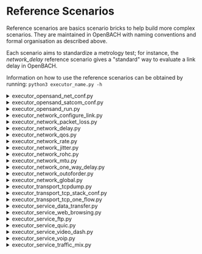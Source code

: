 Reference Scenarios
===================

Reference scenarios are basics scenario bricks to help build more
complex scenarios. They are maintained in OpenBACH with naming
conventions and formal organisation as described above.

Each scenario aims to standardize a metrology test; for instance, the
*network_delay* reference scenario gives a "standard" way to evaluate
a link delay in OpenBACH.

Information on how to use the reference scenarios can be obtained by running: 
` python3 executor_name.py -h `

<details><summary>executor_opensand_net_conf.py</summary>

### Objective

The purpose of this scenario is to create and set the necessary bridges and TAP
interfaces inside the ground entities. This way, the user gets a fully proper
network configuration to be able to run OpenSAND tests.

### Requirements of the scenario

- 1 OpenBACH project
- 1 Satellite (SAT) entity
- at least 1 Gateway (GW) and 1 Satellite Terminal (ST) entities
- the jobs ip_route, ip_tuntap, ip_address, sysctl and ip_link installed on all the entities
- understand the network topology of OpenSAND
- a proper network configuration between the GW(s), SAT and ST(s) to send traffic through them

### How to launch

The scenario can be launched with the reference executor
executor_opensand_net_conf. The following command is an example for a system
with 1 SAT, 1 GW and 1 ST :

```bash
python3 executor_opensand_net_conf.py --controller <controller_ip> --login <login_openbach> --password <password_openbach> --entity <gw_args> --entity <st_args> -- <openbach_project_name> run
```

### OpenBACH arguments description

- controller_ip : IP address of the OpenBACH Controller machine
- login_openbach : user login of the OpenBACH platform
- password_openbach : user password of the OpenBACH platform
- openbach_project_name : name of the OpenBACH project where the scenario will be launched

### Scenario arguments description

- gw_args : <gw_openbach_entity> <bridge_address> <tap_iface_name> <bridge_name> <tap_mac>
- st_args : <st_openbach_entity> <bridge_address> <tap_iface_name> <bridge_name> <tap_mac>
- <bridge_address> must include the mask address
- <bridge_address> can be replaced by <bridge_interface>

The argument *--entity* is indistinctly used for GW and ST entities and can be set multiple times in order to run multiple GWs and multiple STs.

### Example

The following command will create the red elements (bridge and tap interface) of the network architecture shown in the figure :

![Example OpenSAND Net Conf](example_opensand_net_conf.png)

```bash 
python3 executor_opensand_net_conf.py --controller 192.168.1.1 --login openbach --password openbach --entity myGW "10.0.0.254/24" tap br "00:6f:70:73:00:FF" --entity myST1 "10.0.0.1/24" tap br "00:6f:70:73:00:01" --entity myST2 "10.0.0.2/24" tap br "00:6f:70:73:00:02" -- my_openbach_project run
```

The following command will clear the red elements (bridge and tap interface) of the network architecture shown in the figure above.

```bash 
python3 executor_opensand_net_conf.py --controller 192.168.1.1 --login openbach --password openbach --clear --entity myGW "10.0.0.254/24" tap br "00:6f:70:73:00:FF" --entity myST1 "10.0.0.1/24" tap br "00:6f:70:73:00:01" --entity myST2 "10.0.0.2/24" tap br "00:6f:70:73:00:02" -- my_openbach_project run
```

### Extra information

The code of the scenario is available in opensand_net_conf. 
It uses the following helpers to simplify the code structure of the code:

- ip_route
- ip_tuntap
- ip_address
- sysctl
- ip_link

</details>

<details><summary>executor_opensand_satcom_conf.py</summary>

### Objective

The purpose of this scenario is to push the OpenSAND configuration files from
the Controller to the agents. This step is mandatory to run OpenSAND.

### Requirements of the scenario

- 1 OpenBACH project
- 1 Satellite entity
- at least 1 Gateway and 1 Satellite Terminal entities
- the OpenSAND configuration files (*infrastructure.xml*, *topology.xml* and *profile.xml*) for each entity

Information on how to generate adequate files can be found in [OpenSAND wiki][1].

### Description of the Scenario

The scenario performs the following actions :

- Push OpenSAND configuration files from the Controller to the /etc/opensand folder of the corresponding agent
- Filter the files to send depending on the type of the receiving entity

### How to launch

The scenario can be launched with the reference executor executor_opensand_satcom_conf :

```bash 
python3 executor_opensand_satcom_conf.py --controller <controller_ip> --login <login_openbach> --password <password_openbach> {scenario_parameters} -- <openbach_project_name> run
```

### OpenBACH arguments description

- controller_ip : IP address of the OpenBACH Controller machine
- login_openbach : user login of the OpenBACH platform
- password_openbach : user password of the OpenBACH platform
- openbach_project_name : name of the OpenBACH project where the scenario will be launched

### Scenario parameters description

The scenario accepts different optional parameters in order to push all, some of them or none of the OpenSAND configuration files. Indeed, some of those files could already be present in the entities and the user could wish to not push new ones. The different parameters are the following :
- --topology: push the common topology.xml file to all entities (argument: <topology_filepath>)
- --satellite: push the infrastructure.xml file to the satellite (argument: <sat_entity> <infrastructure_filepath>)
- --satellite-no-conf: do not push the infrastructure.xml file to the satellite (argument: <sat_entity>)
- --ground-entity: push the infrastructure.xml and profile.xml file to a ground entity (ST or GW) (argument: <entity> <infrastructure_filepath> <profile_filepath>)
- --ground-entity-no-conf: push neither the infrastructure.xml nor profile.xml file to a ground entity (ST or GW) (argument: <entity>)
- --ground-entity-no-infra: push profile.xml but do not push infrastructure.xml file to a ground entity (ST or GW) (argument: <entity> <profile_filepath>)
- --ground-entity-no-profile: push infrastructure.xml but do not push profile.xml file to a ground entity (ST or GW) (argument: <entity> <infrastructure_filepath>)

The parameters --topology, --satellite and --satellite-no-conf can only be set
once. The parameters --ground-entity can be set multiple times in order to
configure multiple GWs and multiple STs.

### Example

The following commands are examples for a system with 1 SAT, 1 GW and 2 ST :

#### Example 1 : Push new configuration files to all the entities

```bash
python3 executor_opensand_satcom_conf.py -controller 192.168.1.1 --login openbach --password openbach --topology ~/opensand/topology.xml --satellite mySAT ~/opensand/sat/infrastructure.xml --ground-entity myGW ~/opensand/gw/infrastructure.xml /opensand/gw/profile.xml --ground-entity myST1 ~/opensand/st1/infrastructure.xml ~/opensand/st1/profile.xml --ground-entity myST2 ~/opensand/st2/infrastructure.xml ~/opensand/st2/profile.xml -- my_openbach_project run
```

#### Example 2 : Push new configuration files to SAT, GW and ST1 but only profile.xml to ST2

```bash
python3 executor_opensand_satcom_conf.py -controller 192.168.1.1 --login openbach --password openbach --topology ~/opensand/topology.xml --satellite mySAT ~/opensand/sat/infrastructure.xml --ground-entity myGW ~/opensand/gw/infrastructure.xml ~/opensand/gw/profile.xml --ground-entity myST1 ~/opensand/st1/infrastructure.xml ~/opensand/st1/profile.xml --ground-entity-no-infra myST2 ~/opensand/st2/profile.xml -- my_openbach_project run
```

#### Example 3 : Push new configuration file to SAT, GW and ST1 but none to ST2

```bash
python3 executor_opensand_satcom_conf.py -controller 192.168.1.1 --login openbach --password openbach --topology ~/opensand/topology.xml --satellite mySAT ~/opensand/sat/infrastructure.xml --ground-entity myGW ~/opensand/gw/infrastructure.xml ~/opensand/gw/profile.xml --ground-entity myST1 ~/opensand/st1/infrastructure.xml ~/opensand/st1/profile.xml --ground-entity-no-conf myST2 -- my_openbach_project run
```

### Extra information

The code of the scenario is available in opensand_satcom_conf.

</details>

<details><summary>executor_opensand_run.py</summary>

### Context

OpenSAND emulates the main features of a SATCOM system, and has been inspired
from the DVB-S2/RCS2 standards. OpenSAND is released under free licenses GPL
and LGPL. Thales Alenia Space and the CNES as co-founders of OpenSAND Community
and major contributors, are the first Members of OpenSAND Steering Committee,
in charge of all technical and administrative decisions concerning OpenSAND.
Viveris Technologies is the current operational maintainer of OpenSAND.

Set and run an OpenSAND test can be time-consuming and repetitive. The approach
of setting and running OpenSAND through OpenBACH scenarios makes the task
easier and more pragmatical.

### Objective

The purpose of this scenario is to run the OpenSAND test on the satellite, gateways and satellite terminals, with the job opensand.

- This scenario requires a proper network and satcom configuration. You can get that by running OpenSAND Net Conf and OpenSAND Satcom Conf previously.
- If you prefer an “all-in-one” scenario which performs all those operations together, we recommend to use the scenario Example OpenSAND.

### Requirements of the scenario

- an OpenBACH project
- 1 Satellite entity
- at least 1 Gateway and 1 Satellite Terminal entities
- the opensand jobs installed on all the entities
- a proper network and OpenSAND configuration (use of opensand_net_conf and opensand_satcom_conf)
- the OpenSAND configuration files (infrastructure.xml, topology.xml and profile.xml)

### How to launch

The scenario can be launched with the reference executor executor_opensand_run.
The following command is an example for a system with 1 SAT, 1 GW and 1 ST :

```bash 
python3 executor_opensand_run.py --controller <controller_ip> --login <login_openbach> --password <password_openbach> --duration <duration> --sat <sat_args> --ground <gw_args> --ground <st_args> -- <openbach_project_name> run
```

### OpenBACH arguments description

- controller_ip : IP address of the OpenBACH Controller machine
- login_openbach : user login of the OpenBACH platform
- password_openbach : user password of the OpenBACH platform
- openbach_project_name : name of the OpenBACH project where the scenario will be launched

### Scenario arguments description

- duration : duration of the opensand run test (optional, do not set for endless emulation)
- sat_args : <openbach_entity> <infrastructure_filepath> <topology_filepath>
  - ex : --sat mysat "~/opensand_conf/sat/infrastructure.xml" "~/opensand_conf/sat/topology.xml"
- gw_args & st_args : <openbach_entity> <infrastructure_filepath> <topology_filepath> <profile_filepath>
  - ex : --ground mygw "~/opensand_conf/gw/infrastructure.xml" "~/opensand_conf/gw/topology.xml" "~/opensand_conf/gw/profile.xml"
  - ex : --ground myst "~/opensand_conf/st/infrastructure.xml" "~/opensand_conf/st/topology.xml" "~/opensand_conf/st/profile.xml"

The argument --sat must be set only once. The argument --ground is indistinctly
used for GW and ST entities and can be set multiple times in order to run
multiple GWs and multiple STs.

### Extra information

The code of the scenario is available in opensand_run. It uses the helper opensand to simplify the structure of the code.

</details>

<details><summary>executor_network_configure_link.py</summary>

This section provides instructions to exploit network_configure_link scenario written using scenario_builder. This scenario relies on the OpenBACH jobs tc_configure_link which uses Linux Traffic Control (tc) with Network Emulation (netem) to emulate a network link or simulate networking conditions like WIFI, 4G. Many link characteristiscs can be emulated including:

- bandwidh
- losses
- delay
- jitter

### How to launch it ?

The scenario is available in network_configure_link. It uses helpers (see API scenario manual for more information on helpers) of previously cited jobs.

You must already have a project (i.e. “your_project”), one entity in the project (i.e. “your_entity”), with the following jobs installed on this entity: configure_link.

The executors script executor_network_configure_link will allow to launch it as follows.

```bash 
python3 executor_network_configure_link.py your_project --entity your_entity --ifaces comma_separed_net_interfaces --mode targeted_direction --operation apply --bandwidth bw_value --lm loss_model --lmp loss_model_parameters --dd delay_distribution --delay delay --jitter inter_packet_delay run
```

Alternatively, it can create a JSON file that could be imported to the OpenBACH web interface:

```bash
python3 executor_network_configure_link.py your_project --entity your_entity ---ifaces comma_separed_net_interfaces --mode targeted_direction --operation apply --bandwidth bw_value --lm loss_model --lmp loss_model_parameters --dd delay_distribution --delay delay --jitter inter_packet_delay build .
```

You can make a parameter as an argument of generated scenario, just by specifying its value starting with '$'.

This script includes a manual page listing all of the command-line options. Issue following commands for more information about paramaters

```bash
python3 executor_network_configure_link.py -h
```

### Use cases

This scenario can be used as module (or building block) to build more complex scenarios. Here is a scenario allowing to launch service_data_transfer under various network conditions (in terms of delay/bandwidth/losses).

The following examples can be used as reference network conditions :

WLAN :

- Bandwidth : 20-30 Mbps
- Delay : 20-35 ms
- Loss model : random
- Loss value : 1-2 %

3G :

- Bandwidth : 3-5 Mbps
- Delay : 65-75 ms
- Loss model : random
- Loss value : 0 %

Satellite Broadband (ent-to-end) :

- Bandwidth : 10 Mbps
- Delay : 250 ms
- Loss model : gemodel (Gilbert-Ellot channel model)
- Loss value : 1.7% 93.5% 6.5% 98.3%

The path characteristics are taken from the following sources :

- Yedugundla, Venkata & Ferlin, Simone & Dreibholz, Thomas & Alay, Ozgu & Kuhn, Nicolas & Hurtig, Per & Brunstrom, Anna. (2016). Is Multi-Path Transport Suitable for Latency Sensitive Traffic?. COMNET. 105. 10.1016/j.comnet.2016.05.008.
- Nicolas Kuhn, François Michel, Ludovic Thomas, Emmanuel Dubois, Emmanuel Lochin. QUIC: Opportunities and threats in SATCOM

### Limitations

The generation of data and the exploitation of the configure link scenario on
the same host can result in non-expected behaviour. It is recommended to
isolate the hosts that generate data and the host that emulate bandwidth or
latency limitations.

</details>

<details><summary>executor_network_packet_loss.py</summary>
TBD
</details>

<details><summary>executor_network_delay.py</summary>

### Context

To assess the delay in a deployed network, one may easily exploit the results given by the ICMP ping command. However, this measure may not reflect the actual delay that applications may face. To properly measure the delay in a given infrastructure, we recommend to compare the results of various delay measurements jobs. Depending on the targeted evaluation (application level, transport level, network level, etc.), one measure may be more relevant than one other.

The most common way to assess delay in a deployed network remains to use round-trip time metric. Our choice is to use two tools one at ICMP level (fping) and one at UDP level (d-itg) to enforce the measurement.

However, this value may not reflect the real situation of the network of interest if the links from test host and to test host are unbalanced. To obtain this unbalanced delay assessment and better understanding of the tested network, one may use one-way delay tool which provides delay values on each link. The tool owping (composed of two jobs: owamp-client and owamp-server) is provided by OpenBACH in the One Way Delay reference scenario.
RTT Delay diagnostic including post processing comparison scenario

This scenario provides a delay diagnostic of a deployed network. It is assumed that the network is stable. The diagnostic allows to sequentially assess different delay metrics (RTT)

### Objective

The purpose of this scenario is to compare delay results obtained from jobs: fping and d-itg (RTT).

- fping measures the RTT delay (in ms) using the ICMP protocol (i.e. time since ICMP request sent until ICMP response received)
- d-itg measures the RTT delay (in ms) using the an UDP connection (i.e. time since d-itg sender the packet until d-itg sender receive the same packet from d-itg receiver).

D-itg and fping (which are persistent jobs) are launched during the duration time (default 10).

### Methodology

Two approaches are used to analyse the delay:

- The default first one considers a sequential launch of the two jobs in order to avoid any overload caused by the injected test packets (active measurement methods).
- The second one considers a parallel/simultaneous launch of the two jobs

The scenario proposed herein will then:

- Launch subscenarios delay_simultaneous or delay_sequential as subscenarios (allowing to compare the RTT measurement of fping, d-itg).
- Launch two postprocessing jobs to compare the time-series and the CDF of the delay measurements.

These scenarios have been written using the scenario builder.

### How to launch it

The scenario is available in network_delay . It uses helpers, and subscenarios
delay_sequential and delay_simultaneous.

You must already have a project (i.e. "your_project"), two entities in the
project (a server and a client), the d-itg_send/fping jobs installed in the
client and d-itg_recv job installed in the server. You also need to install
histogram and time-series jobs on the "your_entity".

The executor script executor_network_delay will allow to launch it as follows.

```bash
python3 executor_network_delay.py PROJECT_NAME --client-entity your_client_entity --server-entity your_server_entity --client-ip your_client_ip --server-ip your_server_ip  --post-processing-entity your_entity run
```

By default, it launches the scenario with the sequential methodology. If you want to launch the simultaneous one, you should add "–simultaneous" to your arguments.

By default, it launches the scenario for a duration of 10 seconds. If you want to change the duration, you should add "–duration duration_in_sec"

Alternatively, it can create a JSON file that could be imported to the OpenBACH web interface:

```bash
python3 executor_network_delay.py PROJECT_NAME --client-entity your_client_entity --server-entity your_server_entity --client-ip your_client_ip --server-ip your_server_ip --post-processing-entity your_entity build .
``` 
</details>

<details><summary>executor_network_qos.py</summary>

This page provides instructions to exploit network_qos scenario which has been
written using scenario_builder. This scenario relies on the OpenBACH job
ip_scheduler to add or remove a scheduler on a chosen interface. This scheduler
has three levels:

- Weighted Round Robin per trunk
- Weighted Round Robin per terminal inside a trunk
- Strict Priority between 4 Classes of Service

For more information about this job, please see the page description of the job
ip_scheduler. You can also find there information on how to tune the scenario
(trunk, destination and class of service).

This scenario requires incoming tagged traffic. This can be done by using job set_tos. A complex scenario exploiting these functions can be found in TODO.
How to launch it

The scenario is available in network_qos.

You must already have a project (i.e. "your_project"), one entity in the project (i.e. "your_entity"), with the ip_scheduler job installed on this entity.

The executor script generate_network_qos will allow to launch it as follows.

```bash 
python3 executor_network_qos.py your_project --entity your_entity --interface net_iface --action add/remove --path path_to_conf_file run
```

The path argument is mandatory only when the action is add. It is not used if the action is remove.

</details>

<details><summary>executor_network_rate.py</summary>

### Context

To assess the throughput/rate in a deployed network, we can exploit different
ways of computing the available link rate. Following RFC recommendations (e.g.:
RFC 5136 "Defining Network Capacity", RFC 3148 "A Framework for Defining
Empirical Bulk Transfer Capacity Metrics" or RFC “6349 "Framework for TCP
Throughput Testing").

We summarise below some of the specifications:

Repetitive tests are needed as well as different test durations.
- The rate scenario shall include packets marked with different ToS.
- The rate scenario must include tests with different packets sizes.
- The rate scenario must include single- and multiple-TCP-connection throughput tests.
- The measurements shall be taken on the TCP equilibrium state (as defined in RFC 6349).
- Follow methodology of RFC 6349.
- In addition to already available metrics of jobs iperf/nuttcp, it might be interesting to compute metrics like the maximum MTU size allowed by the network (computed by the PMTUd job, the RTT, send/received socket buffer, etc.
- The rate scenario shall include tests with different rate measurement jobs.

### Objective

We recommend to compare at least two of the following OpenBACH jobs (iperf3 and nuttcp), which are based on active rate measurements (i.e. they perform measurements based on their own generated traffic):

- iperf3 (server or client) generate TCP/UDP traffic and performs different kind of measurements on this traffic. Regarding TCP traffic, it tries to charge the link (depending on the window size) and it is capable of measuring rate (b/s) and data sent (bits). Regarding the UDP traffic, it is possible to specify the bit rate, and it is capable of measuring rate (b/s), data sent (bits), packets sent, jitter (ms), loss and PLR.
- iperf2 (server or client): uses the version 2 of iperf. The configuration parameters and the metrics are the same of iperf3 job.
- nuttcp (server or client): similar methodology and measurement of iperf3.

Regarding the rate metrology, it is also possible to perform passive test with jobs that measure the rate of the traffic generated by other components/jobs, such as the rate monitoring job (based on iptables packets/bits counting). It is recommended to do that for validation purposes, if you are not confident with the metrics shown by iperf3/nuttcp/iperf2.

We have prepared a OpenBACH reference scenario for the rate metrology:
- network_rate that launches iperf3/nuttcp in TCP mode and nuttcp in UDP mode. The scenario allows to modify different traffic parameters on TCP mode (such as MTU size, ToS, number of parallel flows), with a post-processing phase allowing to plot timeseries of the Throughput results per test and the CDF.

### Limitations

The reference scenario associated to the rate metrology is currently limited to
estimating a network with 650 ms and 230 Mbps (for iperf3 and nuttcp) in TCP.


</details>

<details><summary>executor_network_jitter.py</summary>
### Context

The jitter is a metric derived from the delay (more specifically from the one-way delay). The term “jitter” is a bit equivocal in the studies and may be confusing depending on the definition chosen by the author of the paper. That's why the term “packet delay variation” should be preferred even if, in practice, “jitter” remains the most commonly used term.

Despite being widely used to assess the performance of a deployed network, this metric is most of the time not formalized. What does this metric clearly return?

RFC 3393 provides a general formalization of the metric. However, according to RFC 5481 (supported by the definition suggested by ITU-T Y.1540), two jitter metrics can be retained: packet delay variation (PDV) and inter-packet delay variation (IPDV).

- IPDV is the one-way delay difference of two consecutive packets.
- PDV is the one-way delay difference of two packets in a chosen interval considering the packet with the minimum delay in the stream as the reference. However, it may be possible to use the packet with the mean delay as reference. This definition of the jitter remains a bit hazy: most of the time, the measured jitter by a tool is IPDV.

### Objective

Several OpenBACH jobs can be compared:

- iperf3 may be a well-known tool allowing the jitter measurement. The job must be run in UDP mode to assess the jitter (IPDV). See “Rate metrology” for more information about the tool.
- owamp-server and owamp-client are two jobs returning one-way delay. A new feature has been added to the OpenBACH jobs (not the original tool) to compute IPDV and PDV. See “Delay metrology" for more information about the jobs.
- D-ITG composed of the OpenBACH jobs d-itg_send and d-itg_received is a tool generating several types of flow (UDP, TCP, ICMP or simulating VoIP flow for example). It is based on a client/server architecture and return several interesting metrics such as the one-way delay, the jitter (IPDV), the throughput and the packet loss rate.

</details>

<details><summary>executor_network_rohc.py</summary>
TBD
</details>

<details><summary>executor_network_mtu.py</summary>
TBD
</details>

<details><summary>executor_network_one_way_delay.py</summary>
### Context

To assess the delay in a deployed network, one may easily exploit the results given by the ICMP ping command.

However, this value may not reflect the real situation of the network of interest if the links from test host and to test host are unbalanced. To obtain this unbalanced delay assessment and better understanding of the tested network, one may use one-way delay tool which provides delay values on each link. The tools owping (composed of two jobs: owamp-client and owamp-server) and d-itg (composed of two jobs: d-itg_send and d-itg_recv) are provided by OpenBACH.

### Objective 

This reference scenario describes how to launch a simple one way delay scenario based on owamp and d-itg tools.

The synchronization of the agents is very important for the accuracy of the measurement. Please verify the synchronization of the agents before running this reference scenario.
One way delay diagnostic including post processing

This scenario provides a one way delay diagnostic of a deployed network. It is assumed that the network is stable. The diagnostic allows to assess both directions of one way delay metric.
Objective

The purpose of this scenario is to launch one way delay results obtained from owping (One-way Delay).

- owping measures the one-way delay (in ms) using OWAMP (One-way Active Measurement Protocol) detailed in D-ITG Manual. OWAMP requires a client/server architecture. A server daemon is installed on the test host and a TCP control connection is opened between the two client/server machines. Then, client launches owping command which sends test UDP packets. There are two jobs to correctly execute owping test: owamp-client and owamp-server. owamp-client returns two statistics: owd_sent (OWD from client to server) and owd_received (OWD from server to client). This tool has been implemented by perfSONAR.
- d-itg measures the one-way delay (in ms) using d-itg (Distributed Internet Traffic Generator) detailed in RFC 4656. d-itg requires a client/server architecture. A server is installed on the test host. Then, client sends test UDP packets. There are two jobs to correctly execute this test: d-itg_recv and d-itg_send. d-itg_send returns two statistics: owd_receiver (OWD from client to server) and owd_return (OWD from server to client). This tool has been implemented by Traffic.

Owamp-client is not a persistent job, it sends 100 test packets by default and after that the job instance stops. As it is shown in the following scenarios, owamp-server job must be launched before owamp-client with a guard period to let enough time to the server to be switched on. This guard time depends on the current delay of the network of interest. In this scenario example, the guard time has been set to 5s.

D-itg_send is not a persistent job, it sends 1 packets per second during 10 seconds, and after that the job instance stops. As it is shown in the following scenarios, d-itg_recv job must be launched before d-itg_send with a guard period to let enough time to the server to be switched on.
Methodology

The scenario proposed herein will then:

- Launch subscenarios one_way_delay as subscenarios (owamp and d-itg jobs).
- Launch two postprocessing jobs to compare the time-series and the CDF of the one way delay measurements.

These scenarios have been written using the scenario builder.

### How to launch it

The scenario is available in network_one_way_delay . It uses helpers (see API scenario manual for more information on helpers), and subscenarios one_way_delay.

You must already have a project (i.e. "your_project"), two entities in the project (a server and a client), the owamp-client and d-itg_send jobs installed in the client and the owamp-server and d-itg_recv jobs installed in the server. You also need to install histogram and time-series jobs on the postprocess entity.

The executor script executor_network_one_way_delay will allow to launch it as follows.

```bash
python3 executor_network_one_way_delay.py your_project --client-entity your_client_entity --server-entity your_server_entity --server-ip your_server_ip --client-ip your_client_ip --post-processing-entity your_pp_entity run
```

Alternatively, it can create a JSON file that could be imported to the OpenBACH web interface:

```bash
python3 executor_network_one_way_delay.py your_project --client-entity your_client_entity --server-entity your_server_entity --server-ip your_server_ip --client-ip your_client_ip --post-processing-entity your_pp_entity build .
```

</details>

<details><summary>executor_network_outoforder.py</summary>
TBD
</details>

<details><summary>executor_network_global.py</summary>
TBD
</details>

<details><summary>executor_transport_tcpdump.py</summary>
TBD
</details>

<details><summary>executor_transport_tcp_stack_conf.py</summary>

This section provides instructions to exploit *transport_tcp_stack_conf*
scenario. This scenario relies on the OpenBACH jobs [
tcp\_conf\_linux](https://github.com/CNES/openbach-extra/externals_jobs/stable_jobs/transport/tcp_conf_linux),
[
ethtool](https://github.com/CNES/openbach-extra/externals_jobs/stable_jobs/transport/ethtool)
and [
ip\_route](https://github.com/CNES/openbach/src/jobs/core_jobs/network/ip_route)
to configure:

- TCP  congestion control,
- route including TCP parameters like initial congestion and receive windows
- TCP segmentation offloading on a network interface. Its a useful scenario allowing to evaluate the impact of these parameters on the performances of a TCP flow.

##### How to launch it

The scenario is available in [
transport\_tcp\_stack\_conf](https://github.com/CNES/openbach-extra/apis/scenario_builder/scenarios/transport_tcp_stack_conf.py).

You must already have a project (i.e. "your_project"), one entity in
the project (i.e. "your_entity"), with the following jobs installed
on this entity: ip_route, tcp_conf_linux and ethtool.

The executor script [
executor\_transport\_tcp\_stack\_conf](https://github.com/CNES/openbach-extra/executors/references/executor_transport_tcp_stack_conf.py)
will allow to launch it as follows.

```bash 
python3 executor_transport_tcp_stack_conf.py your_project --entity your_entity --congestion-control congestion_control --dest-ip @network_ip_address --gw-ip @gateway_ip_address --dev output_device --icwnd initcwnd --irwnd initrwnd --interface net_iface run
```

Alternatively, it can create a JSON file that could be imported to the
OpenBACH web interface:

```bash 
python3 executor_transport_tcp_stack_conf.py your_project --entity your_entity --congestion-control congestion_control --dest-ip @network_ip_address --gw-ip @gateway_ip_address --dev output_device --icwnd initcwnd --irwnd initrwnd --interface net_iface build 
```

You can make a parameter as an argument of generated scenario, just by
specifying its value starting with '$'.

This script includes a manual page listing all of the command-line
options. Issue following commands for more information about paramaters
`python3 executor_transport_tcp_stack_conf.py -h`

##### Use cases

This scenario can be used as module (or building block) to build more
complex scenarios. 

</details>

<details><summary>executor_transport_tcp_one_flow.py</summary>

This scenario transmits a variable amount of data with TCP transport
protocol.

#### Methodology

The scenario proposed herein will :

- Launch the subscenario transport_tcp_one_flow_core (Launch one tcp iperf3 flow with a transmitted size: as if a file was is being sent).
- Perform two postprocessing tasks to compare the time-series and the CDF of the rate measurements

These scenarios have been written using the [scenario
builder](http://github.com/CNES/openbach-extra/apis/scenario_builder).

#### How to launch it

The scenario is available in [ transport\_tcp\_one\_flow
](https://github.com/CNES/openbach-extra/apis/scenario_builder/scenarios/transport_tcp_one_flow.py).

You must already have a project (i.e. "your_project"), two entities
in the project (a server and a client), the iperf3 jobs installed in the
client and the server. You also need to install histogram and
time-series jobs on "your_entity".

The executor script [
executor\_transport\_tcp\_one\_flow](https://github.com/CNES/openbach-extra/executors/references/executor_transport_tcp_one_flow.py)
will allow to launch it as follows.
```bash
python3 executor_transport_tcp_one_flow.py your_project --client-entity your_client_entity --server-entity your_server_entity --server-ip @IP --server-port @port --transmitted_size 10M --post-processing-entity your_entity run
```

The *transmitted_size* must be specified in bytes, and you can use
\[K/M/G\], e.g. set 100M to send 100 MBytes.

</details>

<details><summary>executor_service_data_transfer.py</summary>
This service allows to either :

- transfer one file with TCP between two OpenBACH agents, or
- transfer data with TCP between two OpenBACH agents during a certain time

It uses the OpenBACH job
[iperf3](https://github.com/CNES/openbach/src/jobs/core_jobs/metrology/iperf3).
The executor script can be found
[here](https://github.com/CNES/openbach-extra/executors/references/executor_service_data_transfer.py).

##### How to launch it

The scenario can be launched with the following command (if the duration
determines the end of the data transfer):

```bash
python3 executor_service_data_transfer.py your_project --server-entity source_entity --client-entity destination_entity --server-ip source_ip_address --client-ip destination_ip_address --server-port server_port --tos tos --mtu mtu --duration duration --post-processing-entity pp_entity run
```

Or with the following command (if the file size determines the end of
the data transfer):

```bash
python3 executor_service_data_transfer.py your_project --server-entity source_entity --client-entity destination_entity --server-ip source_ip_address --client-ip destination_ip_address --server-port server_port --file_size file_size --tos tos --mtu mtu --duration duration --post-processing-entity pp_entity run
```

The source of the traffic is the iperf3 client and the destination is
the iperf3 server.

Here is a description of each argument:

- **src_entity**: the name of the OpenBACH agent sending iperf3 traffic
- **dst_entity**: the name of the OpenBACH agent receiving iperf3 traffic
- **dst_ip**: the ip address of the iperf3 traffic destination
- **dst_port**: the port of the iperf3 traffic destination (e.g. 5201)
- **file_size**: the size of the file to transmit (in bytes) 
- **tos**: set the ToS field of the TCP iperf3 traffic (e.g. 0x04)
- **mtu**: set the MTU of the TCP iperf3 traffic (in bytes, e.g. 1400)
- **duration**: the duration of the transfer (in seconds) 
- **entity_pp**: the OpenBACH agent post-processing statistics

##### Statistics returned

The scenario returns the metrics generated by the exploited jobs as a
raw csv file. More details on the available metrics are given on the
source of each exploited job. time\_series and histograms plots are
generated, plotting the temporal evolution and the CDF of the throughput
on the server side (destination).

</details>

<details><summary>executor_service_web_browsing.py</summary>

This service allows to load one or several web pages, from an Apache2
server or real websites. It uses the OpenBACH jobs
[apache2](https://github.com/CNES/openbach/src/jobs/core_jobs/service/apache2)
and
[web\_browsing\_qoe](https://github.com/CNES/openbach/src/jobs/core_jobs/service/web_browsing_qoe).
The executor script can be found
[here](https://github.com/CNES/openbach-extra/executors/references/executor_service_web_browsing.py).

##### How to launch it

The scenario can be launched with the following command:

```bash 
python3 executor_traffic_web_browsing.py your_project --server-entity source_entity --client-entity destination_entity --server-ip source_ip_address --client-ip destination_ip_address --nb_runs nb_runs --nb_parallel_runs nb_parallel_runs --urls `[`http://XX.XX.XX.XX`](http://XX.XX.XX.XX)` --duration duration --post-processing-entity pp_entity run
```

The *--without-apache* option prevents the scenario from launching the
Apache2 server.

The *--no-compression* option is recommended since the compression may
impact the actual size of the transfer.

The source of the traffic is the Apache2 server and the destination is
the node launching the web_browsing_qoe job.

Warning: the websites to fetch need to be placed in the
*/opt/openbach/agent/jobs/web_browsing_qoe/config.yaml* file on the
destination entity or specified in with the -url option. It can be
websites stored on the Apache2 server, or real websites on the Internet.

Here is a description of each argument:

- **server_entity**: the name of the OpenBACH agent sending web traffic
- **client_entity**: the name of the OpenBACH agent receiving web traffic
- **nb_runs**: the number of fetches to perform for each website
- **nb_parallel_runs**: the maximum number of fetches that can work simultaneously
- **duration**: the time after which the web browsing transmission is stoped (in seconds)
- **entity_pp**: the OpenBACH agent post-processing statistics

##### Statistics returned

The scenario returns the metrics generated by the exploited jobs as a
raw csv file. More details on the available metrics are given on the
source of each exploited job. time_series and histograms plots are
generated, plotting the temporal evolution and the CDF of the page Load
Time of the website loaded.

</details>

<details><summary>executor_service_ftp.py</summary>

To transfer files through network, we can use the File Transfer Protocol
(FTP). This scenario allows to transfer one specific file between two
OpenBACH agents, either once or repeatedly. It uses the jobs
[ftp_clt](https://github.com/CNES/openbach-extra/externals_jobs/stable_jobs/service/ftp_clt)
and
[ftp_srv](https://github.com/CNES/openbach-extra/externals_jobs/stable_jobs/service/ftp_srv).

##### How to launch it

The scenario can be launched with the following command:

```bash 
python3 executor_service_ftp.py your_project --client-entity client_entity --server-entity server-entity --server-ip server_ip --server-port port --mode upload_or_download --ftp-file_path path_of_the_file --ftp-user user --ftp-passwrd password --multiple multiple --blocksize blocksize --post-processing-entity post_processing_entity run
```

Here is a description of each argument:

- **client_entity **: the name of the OpenBACH agent being the FTP client
- **server-entity **: the name of the OpenBACH agent being the FTP server
- **ip_srv**: the ip address of the FTP server
- **port**: the port of the FTP server [not required]
- **mode**: Either "upload" or "download", the client will upload or download the file
- **ftp-file_path**: The file's path, either on the server or the client. On the server you need to consider "/srv/" as the root directory and on the client "/srv/" as the current directory.
- **ftp-user**: set the authorized FTP user on the server (and the client) [not required]
- **ftp-passwrd**: set the authorized FTP user's password on the server (and the client) [not required]
- **multiple**: set the number of time the file will be transferred (default: 1) [not required]
- **post-processing-entity**: the name of the OpenBACH agent post-processing statistics [not required]

If multiple is different of 1, only one transfer will be done at a time

An example of the type of results that this scenarios is capable of
plotting is shown below:

#### CDF of Throughput (upload of two files to server)

The FTP server computes only the average value of throughput on Upload,
while the client is capable of computing the throughput during all the
transfer.

#### Time-series of Throughput (file downloaded by 5 clients)

The FTP server computes only the average value of throughput on
Download, while each client is capable of computing the throughput
during all the transfer.

</details>

<details><summary>executor_service_quic.py</summary>
TBD
</details>

<details><summary>executor_service_video_dash.py</summary>

This service allows to transfer one video between two OpenBACH agents,
using DASH. It uses the OpenBACH jobs [dashjs
player&server](https://github.com/CNES/openbach-extra/externals_jobs/stable_jobs/service/dashjs_player_server)
and [dashjs
client](https://github.com/CNES/openbach-extra/externals_jobs/stable_jobs/service/dashjs_client).
The executor script can be found
[here](https://github.com/CNES/openbach-extra/executors/references/executor_service_video_dash.py).

##### How to launch it

The scenario can be launched with the following command:

```bash
python3 executor_service_video_dash.py your_project --server-entity source_entity --client-entity destination_entity --server-ip source_ip_address --client-ip destination_ip_address --protocol protocol --duration duration --post-processing-entity pp_entity run
```

The source of the traffic is the DASH server and the destination is the
DASH client.

Here is a description of each argument:

- **src_entity**: the name of the OpenBACH agent sending DASH traffic
- **dst_entity**: the name of the OpenBACH agent receiving DASH traffic
- **src_ip**: the ip address of the DASH traffic source (DASH server)
- **protocol**: the protocol used by DASH. Possible values are http/1.1 and http/2
- **duration**: the duration of the DASH transfer
- **entity_pp**: the OpenBACH agent post-processing statistics

##### Statistics returned

The scenario returns the metrics generated by the exploited jobs as a
raw csv file. More details on the available metrics are given on the
source of each exploited job. time_series and histograms plots are
generated, plotting the temporal evolution and the CDF of the bitrate of
the video downloaded.

</details>

<details><summary>executor_service_voip.py</summary>

This service allows to generate one VoIP traffic between two OpenBACH
agents. The scenario returns the quality-of-experience as a Mean Opinion
Score metric. It uses the OpenBACH jobs
[voip\_qoe\_src](https://github.com/CNES/openbach-extra/externals_jobs/stable_jobs/service/voip_qoe/voip_qoe_src)
and
[voip\_qoe\_dest](https://github.com/CNES/openbach-extra/externals_jobs/stable_jobs/service/voip_qoe/voip_qoe_dest).
This executor script can be found
[here](https://github.com/CNES/openbach-extra/executors/references/executor_service_voip.py).

##### How to launch it

The scenario can be launched with the following command:

```bash 
python3 executor_service_voip.py your_project --server_entity source_entity --client-entity client_entity --server-ip source_ip_address --client-ip destination_ip_address --server-port destination_port --codec codec --duration duration --post-processing-entity pp_entity run
```

Here is a description of each argument:

- **src_entity**: the name of the OpenBACH agent sending VoIP traffic
- **dst_entity**: the name of the OpenBACH agent receiving VoIP traffic
- **src_ip**: the ip address of the VoIP traffic source
- **dst_ip**: the ip address of the VoIP traffic destination
- **dst_port**: the port of the VoIP traffic destination
- **codec**: the codec used by the job. Possible values are: G.711.1, G.711.2, G.723.1, G.729.2, G.729.3
- **duration**: the duration of the VoIP transfer
- **entity_pp**: the OpenBACH agent post-processing statistics

##### Statistics returned

The scenario returns the metrics generated by the exploited jobs as a
raw csv file. More details on the available metrics are given on the
source of each exploited job. time_series and histograms plots are
generated, plotting the temporal evolution and the CDF of the MOS
metric.

</details>

<details><summary>executor_service_traffic_mix.py</summary>
This scenario allows to create several traffics, to schedule and launch
them with OpenBACH. The four traffics available are:

- voip
- dash
- web_browsing
- data_transfer

The description of each traffic to be launched has to be put in an
extra\_args file, which will be described in the next section. This
scenario can be found
[here](https://github.com/CNES/openbach-extra/executors/references/executor_service_traffic_mix.py).

You can launch the service scenario with the following command:

```bash
python3 generate_service_traffic.py your_project @path_to_traffic_args_file --post-processing-entity your_entity run
```

#### extra\_args file description

This file contains all the information needed to generate the traffics.
It is composed of several lines, one per traffic. Each line can be split
into 2 parts: first the arguments common to all the traffics, then the
arguments linked to the traffic declared in this line. An example can be
found
[here](https://github.com/CNES/openbach-extra/executors/references/executor_service_traffic_mix_arg.txt).

The first part must be formatted as follows:

`id traffic_type src_entity dst_entity duration wait_launched wait_finished wait_delay src_ip dst_ip`

Here is a description of each element:

- **id**: the id of the flow, must be unique, and should be higher than the id of previous lines
- **traffic_type**: the kind of traffic: voip, dash, web_browsing or data_transfer
- **src_entity**: the name of the source entity
- **dst_entity**: the name of the destination entity
- **duration**: the duration of the transfer for this traffic in seconds (not always used by data transfer: see below)
- **wait_delay**: time to wait in seconds between the completion of wait_launched and wait_finished, and the launch of this traffic
- **wait_launched**: launch the traffic wait_delay seconds after these traffics are launched. These traffics are described by their ids (which has to be declared in the previous lines), separated by a "-". If no traffic, put "None"
- **wait_finished**: launch the traffic //wait_delay// seconds after these traffics are finished. These traffics are described by their ids (which has to be declared in the previous lines), separated by a "-". If no traffic, put "None"
- **src_ip**: the ip address of the traffic source (ignored by web browsing and data transfer traffics)
- **dst_ip**: the ip address of the traffic source (ignored by DASH and web browsing traffics)

For example, if we enter the following line, assuming traffics with id
1, 2 and 3 have already been declared in the file:

`4 dash src_node dst_node 60 3 1-2 10 192.168.1.1 192.168.1.2`

This line says: launch a DASH traffic (with id=4) between src_node
(whose address is 192.168.1.1) and dst_node (whose address is
192.168.1.2), during 60 seconds. This traffic will be launched 10
seconds after 1 and 2 are finished and 3 is launched.

The second part of the line depends on the traffic chosen, and is
described in the following: 

- voip : *dst_port* *codecs* (arguments format), actually it is impossible to launch simultaneously to VoIP traffics. Codecs available are G.711.1, G.711.2, G.723.1, G.729.2 and G.729.3
- dash : *protocol* (arguments format), protocol value is http/1.1 or http/2
- web_browsing : *nb_runs* *nb_parallel_run* (arguments format), dot forget to edit the config file with correct address to fetch in the installation folder of the job (/opt/openbach/agent/jobs/web_browsing_qoe)
- data_transfer: *dst_port* *file_size* *tos* *mtu* (argument format), if *file_size* is 0, the transfer will last *duration* seconds. Otherwise, it will transfer *file_size* bytes, regardless of the duration

Any traffic not correctly formatted will be ignored.

#### Statistics returned

The scenario returns the metrics generated by the exploited jobs as a
raw csv file. time_series and histograms plots are generated:

- **voip**: one time_series and one histogram per VoIP traffic, and one time_series and one histogram with all VoIP traffics. The metric plotted is the Mean Opinion Score
- **dash**: one time_series and one histogram with all DASH traffics. The metric plotted is the bitrate
- **web_browsing**: one time_series and one histogram per web_browsing traffic, and one time_series and one histogram with all web_browsing traffics. The metric plotted is the Page Load Time
- **data_transfer**: one time_series and one histogram per data_transfer traffic, and one time_series and one histogram with all data_transfer traffics. The metric plotted is the throughput

</details>

[1]: https://github.com/CNES/opensand/
